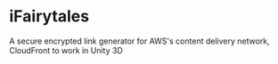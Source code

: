 # iFairytales
A secure encrypted link generator for AWS's content delivery network, CloudFront to work in Unity 3D
